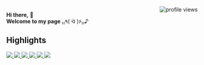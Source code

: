 <img alt="profile views" align="right" src="https://komarev.com/ghpvc/?username=ouoholly&color=yellow">

**Hi there,** 👋 <br/>
**Welcome to my page** ₍₍٩( ᐛ )۶₎₎♪


## Highlights
<a href="https://github.com/ouoholly/ouoholly.github.io">
  <img src="https://github-readme-stats.vercel.app/api/pin/?username=ouoholly&repo=ouoholly.github.io" />
</a>

<a href="https://github.com/ouoholly/toolpara">
  <img src="https://github-readme-stats.vercel.app/api/pin/?username=ouoholly&repo=toolpara" /> 
</a>

<a href="https://github.com/ouoholly/mybookmark">
  <img src="https://github-readme-stats.vercel.app/api/pin/?username=ouoholly&repo=mybookmark" />
</a>

<a href="https://github.com/ouoholly/bookmarklet">
  <img src="https://github-readme-stats.vercel.app/api/pin/?username=ouoholly&repo=bookmarklet" />
</a>

<a href="https://github.com/ouoholly/compare2lists">
  <img src="https://github-readme-stats.vercel.app/api/pin/?username=ouoholly&repo=compare2lists" />
</a>

<a href="https://github.com/ouoholly/hoursCal">
  <img src="https://github-readme-stats.vercel.app/api/pin/?username=ouoholly&repo=hoursCal" />
</a>

